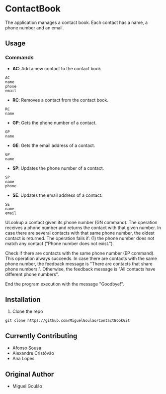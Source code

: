 # ContactBook

The application manages a contact book. Each contact has a name, a phone number and an email.

## Usage
### Commands

* **AC**: Add a new contact to the contact book
```
AC
name
phone
email
```
* **RC**: Removes a contact from the contact book.
```
RC
name
```
* **GP**: Gets the phone number of a contact.
```
GP
name
```

* **GE**: Gets the email address of a contact.
```
GP
name
```

* **SP**: Updates the phone number of a contact.
```
SP
name
phone
```
* **SE**: Updates the email address of a contact.
```
SE
name
email
```





ULookup a contact given its phone number (GN command). The operation receives a phone number and returns the contact with that given number. In case there are several contacts with that same phone number, the oldest contact is returned. The operation fails if: (1) the phone number does not match any contact ("Phone number does not exist.").

Check if there are contacts with the same phone number (EP command). This operation always succeeds. In case there are contacts with the same phone number, the feedback message is "There are contacts that share phone numbers.". Otherwise, the feedback message is "All contacts have different phone numbers".

End the program execution with the message "Goodbye!".

## Installation
1. Clone the repo
```
git clone https://github.com/MiguelGoulao/ContactBookGit
```
## Currently Contributing
* Afonso Sousa
* Alexandre Cristóvão
* Ana Lopes

## Original Author
* Miguel Goulão